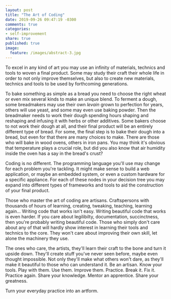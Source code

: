 ```yaml
---
layout: post
title: "The Art of Coding"
date: 2019-09-26 09:47:19 -0300
comments: true
categories: 
- self-improvement
share: true
published: true
image:
  feature: /images/abstract-3.jpg 
---
```

To excel in any kind of art you may use an infinity of materials, technics and tools to woven a
final product. Some may study their craft their whole life in order to not only improve themselves,
but also to create new materials, technics and tools to be used by forthcoming generations.

To bake something as simple as a bread you need to choose the right wheat or even mix several kinds
to make an unique blend. To ferment a dough, some breadmakers may use their own _levain_ grown to
perfection for years, others will use yeast, and some may even use baking powder. Then the breadmaker
needs to work their dough spending hours shaping and reshaping and infusing it with herbs or other
additives. Some bakers choose to not work their dough at all, and their final product will be an
entirely different type of bread. For some, the final step is to bake their dough into a bread, but even
for that there are many choices to make. There are those who will bake in wood ovens, others in iron
pans. You may think it's obvious that temperature plays a crucial role, but did you also know that
air humidity inside the oven has a say in the bread's crust?

Coding is no different. The programming language you'll use may change for each problem you're
tackling. It might make sense to build a web application, or maybe an embedded system, or even a
custom hardware for a specific appliance. For each of these nodes in your decision tree you may
expand into different types of frameworks and tools to aid the construction of your final product.

Those who master the art of coding are artisans. Craftspersons with thousands of hours of learning,
creating, tweaking, teaching, learning again... Writing code that works isn't easy. Writing
beautiful code that works is even harder. If you care about legilibilty, documentation, succinctness,
then you're probably writing beautiful code. Those who simply don't care about any of that will
hardly show interest in learning their tools and technics to the core. They won't care about
improving their own skill, let alone the machinery they use.

The ones who care, the artists, they'll learn their craft to the bone and turn it upside down.
They'll create stuff you've never seen before, maybe even thought impossible. Not only they'll make
what others won't dare, as they'll make it beautiful to those who can understand it. Be an artisan.
Know your tools. Play with them. Use them. Improve them. Practice. Break it. Fix it. Practice again.
Share your knowledge. Mentor an apprentice. Share your greatness.

Turn your everyday practice into an artform.